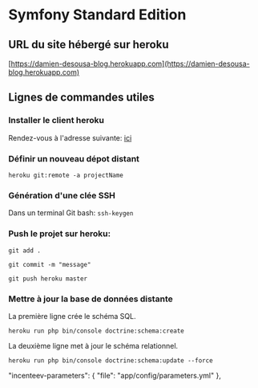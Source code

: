 # Symfony Standard Edition

## URL du site hébergé sur heroku

[https://damien-desousa-blog.herokuapp.com](https://damien-desousa-blog.herokuapp.com)

## Lignes de commandes utiles

### Installer le client heroku

Rendez-vous à l'adresse suivante: [ici](https://devcenter.heroku.com/articles/heroku-cli#download-and-install)

### Définir un nouveau dépot distant

`heroku git:remote -a projectName`

### Génération d'une clée SSH

Dans un terminal Git bash: `ssh-keygen`

### Push le projet sur heroku:

`git add .`

`git commit -m "message"`

`git push heroku master`

### Mettre à jour la base de données distante

La première ligne crée le schéma SQL.

`heroku run php bin/console doctrine:schema:create`

La deuxième ligne met à jour le schéma relationnel.

`heroku run php bin/console doctrine:schema:update --force`


"incenteev-parameters": {
            "file": "app/config/parameters.yml"
        },